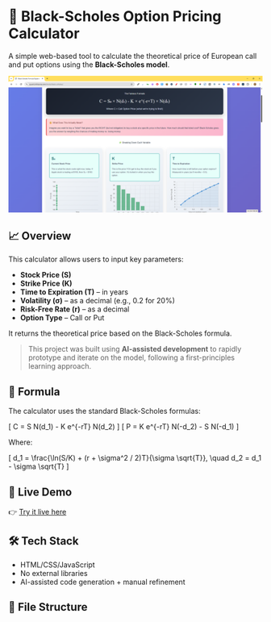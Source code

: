 # 🧠 Black-Scholes Option Pricing Calculator

A simple web-based tool to calculate the theoretical price of European call and put options using the **Black-Scholes model**.

![screenshot](./screenshot.png)

## 📈 Overview

This calculator allows users to input key parameters:
- **Stock Price (S)**
- **Strike Price (K)**
- **Time to Expiration (T)** – in years
- **Volatility (σ)** – as a decimal (e.g., 0.2 for 20%)
- **Risk-Free Rate (r)** – as a decimal
- **Option Type** – Call or Put

It returns the theoretical price based on the Black-Scholes formula.

> This project was built using **AI-assisted development** to rapidly prototype and iterate on the model, following a first-principles learning approach.

## 🧮 Formula

The calculator uses the standard Black-Scholes formulas:

\[
C = S N(d_1) - K e^{-rT} N(d_2)
\]
\[
P = K e^{-rT} N(-d_2) - S N(-d_1)
\]

Where:

\[
d_1 = \frac{\ln(S/K) + (r + \sigma^2 / 2)T}{\sigma \sqrt{T}}, \quad d_2 = d_1 - \sigma \sqrt{T}
\]

## 🚀 Live Demo

👉 [Try it live here](https://quant.inthisone.com/tools/black-scholes/)

## 🛠 Tech Stack

- HTML/CSS/JavaScript
- No external libraries
- AI-assisted code generation + manual refinement

## 📂 File Structure 